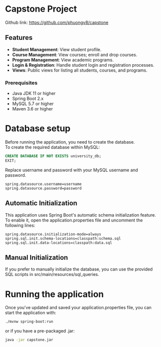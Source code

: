 # Capstone Project
Github link: https://github.com/phuongv8/capstone

## Features
- **Student Management**: View student profile.
- **Course Management**: View courses; enroll and drop courses.
- **Program Management**: View academic programs.
- **Login & Registration**: Handle student login and registration processes.
- **Views**: Public views for listing all students, courses, and programs.

### Prerequisites
- Java JDK 11 or higher
- Spring Boot 2.x
- MySQL 5.7 or higher
- Maven 3.6 or higher

# Database setup
Before running the application, you need to create the database.   
To create the required database within MySQL:
```sql 
CREATE DATABASE IF NOT EXISTS university_db;
EXIT;
```

Replace username and password with your MySQL username and password.
```properties
spring.datasource.username=username
spring.datasource.password=password
```

## Automatic Initialization
This application uses Spring Boot's automatic schema initialization feature.  
To enable it, open the application.properties file and uncomment the following lines:
```properties
spring.datasource.initialization-mode=always
spring.sql.init.schema-locations=classpath:schema.sql
spring.sql.init.data-locations=classpath:data.sql
```

## Manual Initialization
If you prefer to manually initialize the database, you can use the provided SQL scripts in src/main/resources/sql_queries.  
# Running the application
Once you've updated and saved your application.properties file, you can start the application with:
```bash
./mvnw spring-boot:run
```
or if you have a pre-packaged .jar:
```bash
java -jar capstone.jar
```